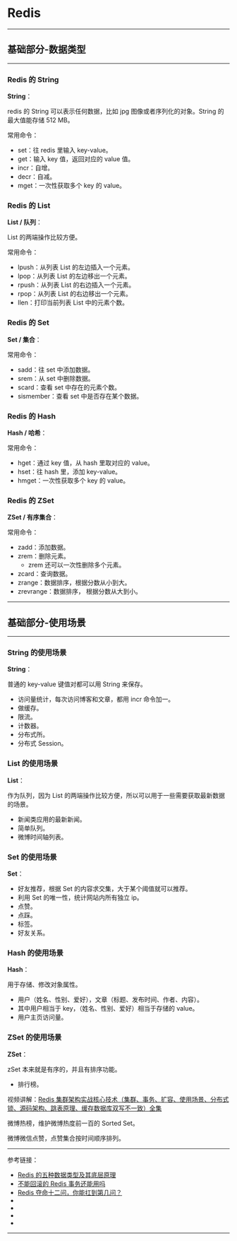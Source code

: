 # Redis

---

## 基础部分-数据类型

---

### Redis 的 String

**String**：

redis 的 String 可以表示任何数据，比如 jpg 图像或者序列化的对象。String 的最大值能存储 512 MB。

常用命令：

- set：往 redis 里输入 key-value。
- get：输入 key 值，返回对应的 value 值。
- incr：自增。
- decr：自减。
- mget：一次性获取多个 key 的 value。

### Redis 的 List

**List / 队列**：

List 的两端操作比较方便。

常用命令：

- lpush：从列表 List 的左边插入一个元素。
- lpop：从列表 List 的左边移出一个元素。
- rpush：从列表 List 的右边插入一个元素。
- rpop：从列表 List 的右边移出一个元素。
- llen：打印当前列表 List 中的元素个数。

### Redis 的 Set

**Set / 集合**：

常用命令：

- sadd：往 set 中添加数据。
- srem：从 set 中删除数据。
- scard：查看 set 中存在的元素个数。
- sismember：查看 set 中是否存在某个数据。

### Redis 的 Hash

**Hash / 哈希**：

常用命令：

- hget：通过 key 值，从 hash 里取对应的 value。
- hset：往 hash 里，添加 key-value。
- hmget：一次性获取多个 key 的 value。

### Redis 的 ZSet

**ZSet / 有序集合**：

常用命令：

- zadd：添加数据。
- zrem：删除元素。
    - zrem 还可以一次性删除多个元素。
- zcard：查询数据。
- zrange：数据排序，根据分数从小到大。
- zrevrange：数据排序， 根据分数从大到小。

---

## 基础部分-使用场景

---

### String 的使用场景

**String**：

普通的 key-value 键值对都可以用 String 来保存。

- 访问量统计，每次访问博客和文章，都用 incr 命令加一。
- 做缓存。
- 限流。
- 计数器。
- 分布式所。
- 分布式 Session。

### List 的使用场景

**List**：

作为队列，因为 List 的两端操作比较方便，所以可以用于一些需要获取最新数据的场景。

- 新闻类应用的最新新闻。
- 简单队列。
- 微博时间轴列表。

### Set 的使用场景

**Set**：

- 好友推荐，根据 Set 的内容求交集，大于某个阈值就可以推荐。
- 利用 Set 的唯一性，统计网站内所有独立 ip。
- 点赞。
- 点踩。
- 标签。
- 好友关系。

### Hash 的使用场景

**Hash**：

用于存储、修改对象属性。

- 用户（姓名、性别、爱好），文章（标题、发布时间、作者、内容）。
- 其中用户相当于 key，（姓名、性别、爱好）相当于存储的 value。
- 用户主页访问量。

### ZSet 的使用场景

**ZSet**：

zSet 本来就是有序的，并且有排序功能。

- 排行榜。

视频讲解：[Redis 集群架构实战核心技术（集群、事务、扩容、使用场景、分布式锁、源码架构、跳表原理、缓存数据库双写不一致）全集](https://www.bilibili.com/video/BV1PT4y1Z7K2?p=13)

微博热榜，维护微博热度前一百的 Sorted Set。

微博微信点赞，点赞集合按时间顺序排列。





---

参考链接：

- [Redis 的五种数据类型及其底层原理](https://blog.csdn.net/u014453898/article/details/112292028)
- [不能回滚的 Redis 事务还能用吗](https://www.cnblogs.com/lonely-wolf/p/14435075.html)
- [Redis 夺命十二问，你能扛到第几问？](https://mp.weixin.qq.com/s/ItIHbYsR4xiu2psUniN-5g)
- []()
- []()
- []()
- []()

---
